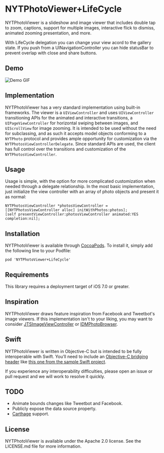 # NYTPhotoViewer+LifeCycle

NYTPhotoViewer is a slideshow and image viewer that includes double tap to zoom, captions, support for multiple images, interactive flick to dismiss, animated zooming presentation, and more. 

With LifeCycle delegation you can change your view acord to the gallery state. If you push from a UINavigationController you can hide statusBar to prevent overlap with close and share buttons.

## Demo

![Demo GIF](Images/photo_viewer.gif)

## Implementation

NYTPhotoViewer has a very standard implementation using built-in frameworks. The viewer is a `UIViewController` and uses `UIViewController` transitioning APIs for the animated and interactive transitions, a `UIPageViewController` for horizontal swiping between images, and `UIScrollView` for image zooming. It is intended to be used without the need for subclassing, and as such it accepts model objects conforming to a `NYTPhoto` protocol and provides ample opportunity for customization via the `NYTPhotosViewControllerDelegate`. Since standard APIs are used, the client has full control over the transitions and customization of the `NYTPhotosViewController`.

## Usage

Usage is simple, with the option for more complicated customization when needed through a delegate relationship. In the most basic implementation, just initialize the view controller with an array of photo objects and present it as normal:

```objc
NYTPhotosViewController *photosViewController = [[NYTPhotosViewController alloc] initWithPhotos:photos];
[self presentViewController:photosViewController animated:YES completion:nil];
```

## Installation

NYTPhotoViewer is available through [CocoaPods](http://cocoapods.org). To install
it, simply add the following line to your Podfile:

    pod 'NYTPhotoViewer+LifeCycle'

## Requirements

This library requires a deployment target of iOS 7.0 or greater.

## Inspiration

NYTPhotoViewer draws feature inspiration from Facebook and Tweetbot's image viewers. If this implementation isn't to your liking, you may want to consider [JTSImageViewController](https://github.com/jaredsinclair/JTSImageViewController) or [IDMPhotoBrowser](https://github.com/ideaismobile/IDMPhotoBrowser).

## Swift

NYTPhotoViewer is written in Objective-C but is intended to be fully interoperable with Swift. You’ll need to include an [Objective-C bridging header](https://developer.apple.com/library/ios/documentation/Swift/Conceptual/BuildingCocoaApps/MixandMatch.html) like [this one from the sample Swift project](Example/NYTPhotoViewer-Swift/NYTPhotoViewer-Swift-Bridging-Header.h).

If you experience any interoperability difficulties, please open an issue or pull request and we will work to resolve it quickly.

## TODO

* Animate bounds changes like Tweetbot and Facebook.
* Publicly expose the data source property.
* [Carthage](https://github.com/Carthage/Carthage) support.

## License

NYTPhotoViewer is available under the Apache 2.0 license. See the LICENSE.md file for more information.
